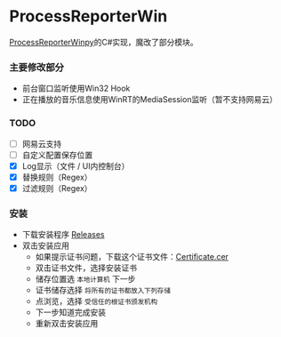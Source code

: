 # ProcessReporterWin

[ProcessReporterWinpy](https://github.com/TNXG/ProcessReporterWinpy)的C#实现，魔改了部分模块。



### 主要修改部分

* 前台窗口监听使用Win32 Hook
* 正在播放的音乐信息使用WinRT的MediaSession监听（暂不支持网易云）



### TODO

- [ ] 网易云支持
- [ ] 自定义配置保存位置
- [x] Log显示（文件 / UI内控制台）
- [x] 替换规则（Regex）
- [x] 过滤规则（Regex）

### 安装

- 下载安装程序 [Releases](https://github.com/ChingCdesu/ShiroProcessReporter/releases)
- 双击安装应用
  - 如果提示证书问题，下载这个证书文件：[Certificate.cer](https://github.com/ChingCdesu/ShiroProcessReporter/releases/tag/v2.0.0-beta.1)
  - 双击证书文件，选择安装证书
  - 储存位置选 `本地计算机` 下一步
  - 证书储存选择 `将所有的证书都放入下列存储`
  - 点浏览，选择 `受信任的根证书颁发机构`
  - 下一步知道完成安装
  - 重新双击安装应用
